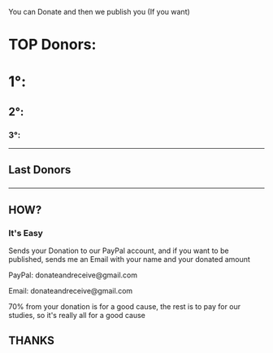 You can Donate and then we publish you (If you want)
<p>
<h1> TOP Donors:</h1>
<h1> 1°: </h1>
<h2> 2°: </h2>
<h3> 3°: </h3>
</p>
<hr>
<p>
<h2> Last Donors </h2>
<h3> </h3>
<h3> </h3>
<h3> </h3>
<h3> </h3>
<h3> </h3>
<h3> </h3>
<h3> </h3>
<h3> </h3>
<h3> </h3>
<h3> </h3>
</p>
<hr>
<h2> HOW? </h2>
<h3> It's Easy </h3>
Sends your Donation to our PayPal account, and if you want to be published, sends me an Email with your name and your donated amount
<p> 
PayPal: donateandreceive@gmail.com
</p>
<p>
Email: donateandreceive@gmail.com
</p>
<p>
70% from your donation is for a good cause, the rest is to pay for our studies, so it's really all for a good cause
</p>
<h2> THANKS </h2>
